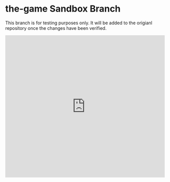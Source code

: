 the-game Sandbox Branch
========

This branch is for testing purposes only. It will be added to the origianl repository once the changes have been verified.


<iframe src="https://kiwiirc.com/client/irc.kiwiirc.com/?nick=tootall|?#unitedcodeclub" style="border:0; width:100%; height:450px;"></iframe>

